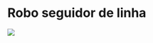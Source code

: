 # Robo seguidor de linha
<img src= "https://user-images.githubusercontent.com/107706237/192892144-88eb97ef-7f93-436e-90f2-e7890cd6009f.png">
